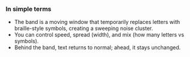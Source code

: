 <!--══════════════════════════════════════════════════
  ╔══════════════════════════════════════════════════════╗
  ║  ░  B A N D  S W A P   D E M O  ░░░░░░░░░░░░░░░░░░░  ║
  ║                                                      ║
  ║                                                      ║
  ║                                                      ║
  ║                                                      ║
  ║           ╌╌  P L A C E H O L D E R  ╌╌              ║
  ║                                                      ║
  ║                                                      ║
  ║                                                      ║
  ║                                                      ║
  ╚══════════════════════════════════════════════════════╝
    • WHAT ▸ Band-swap noise cluster sweeping text
    • WHY  ▸ Visualize a controlled distortion band
    • HOW  ▸ Canvas overlay; reduced-motion static
-->

<!-- SPEC:CONTRACT
id: CONTRACT-BAND-SWAP
title: Band-swap animation tokens
types:
  - name: AnimTokens
    ts: |
      export interface AnimTokens {
        bandSpeed: number;
        bandSpread: number;
        bandMix: number; // 0..100
        symbolSet: string[];
        autoplay: boolean;
        playhead: number; // 0..100
      }
  - name: DEFAULT_SYMBOLS
    ts: |
      export const DEFAULT_SYMBOLS = [
        '\u2800','\u2802','\u2804','\u2806','\u2810','\u2812','\u2814','\u2816',
        '\u2820','\u2822','\u2824','\u2826','\u2830','\u2832','\u2834','\u2836',
      ] as const;
modules:
  - contracts/animTokens.ts
  - web-demo/public/demo/band-swap/main.js
invariants:
  - Preserve layout: no per-char DOM mutations; overlay only
  - Reduced-motion: static band highlight, no rAF
-->

### In simple terms

- The band is a moving window that temporarily replaces letters with braille-style symbols, creating a sweeping noise cluster.
- You can control speed, spread (width), and mix (how many letters vs symbols).
- Behind the band, text returns to normal; ahead, it stays unchanged.
